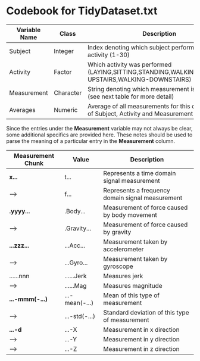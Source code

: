 # Codebook for TidyDataset.txt

Variable Name | Class | Description
--- | --- | ---
Subject | Integer | Index denoting which subject performed an activity (1-30)
Activity | Factor | Which activity was performed (LAYING,SITTING,STANDING,WALKING,WALKING-UPSTAIRS,WALKING-DOWNSTAIRS)
Measurement | Character | String denoting which measurement is being taken (see next table for more detail)
Averages | Numeric | Average of all measurements for this combination of Subject, Activity and Measurement

Since the entries under the **Measurement** variable may not always be clear, some additional specifics are provided here. These notes should be used to parse the meaning of a particular entry in the **Measurement** column.

Measurement Chunk | Value | Description
--- | --- | ---
**x...** | t... | Represents a time domain signal measurement
--> | f... | Represents a frequency domain signal measurement
**.yyyy...** | .Body... | Measurement of force caused by body movement
--> | .Gravity... | Measurement of force caused by gravity
**...zzz...** | ...Acc... | Measurement taken by accelerometer
--> | ...Gyro... | Measurement taken by gyroscope
......nnn | ......Jerk | Measures jerk
--> | ......Mag | Measures magnitude
**...-mmm(-...)** | ...-mean(-...) | Mean of this type of measurement
--> | ...-std(-...) | Standard deviation of this type of measurement
**...-d** | ...-X | Measurement in x direction
--> | ...-Y | Measurement in y direction
--> | ...-Z | Measurement in z direction